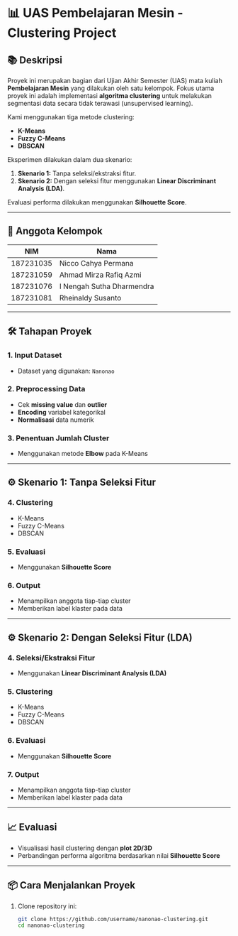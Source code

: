 # 📊 UAS Pembelajaran Mesin - Clustering Project

## 📚 Deskripsi
Proyek ini merupakan bagian dari Ujian Akhir Semester (UAS) mata kuliah **Pembelajaran Mesin** yang dilakukan oleh satu kelompok. Fokus utama proyek ini adalah implementasi **algoritma clustering** untuk melakukan segmentasi data secara tidak terawasi (unsupervised learning).

Kami menggunakan tiga metode clustering:
- **K-Means**
- **Fuzzy C-Means**
- **DBSCAN**

Eksperimen dilakukan dalam dua skenario:
1. **Skenario 1:** Tanpa seleksi/ekstraksi fitur.
2. **Skenario 2:** Dengan seleksi fitur menggunakan **Linear Discriminant Analysis (LDA)**.

Evaluasi performa dilakukan menggunakan **Silhouette Score**.

---

## 👥 Anggota Kelompok
| NIM        | Nama                         |
|------------|------------------------------|
| 187231035  | Nicco Cahya Permana          |
| 187231059  | Ahmad Mirza Rafiq Azmi       |
| 187231076  | I Nengah Sutha Dharmendra    |
| 187231081  | Rheinaldy Susanto            |

---

## 🛠️ Tahapan Proyek

### 1. Input Dataset
- Dataset yang digunakan: `Nanonao`

### 2. Preprocessing Data
- Cek **missing value** dan **outlier**
- **Encoding** variabel kategorikal
- **Normalisasi** data numerik

### 3. Penentuan Jumlah Cluster
- Menggunakan metode **Elbow** pada K-Means

---

## ⚙️ Skenario 1: Tanpa Seleksi Fitur

### 4. Clustering
- K-Means
- Fuzzy C-Means
- DBSCAN

### 5. Evaluasi
- Menggunakan **Silhouette Score**

### 6. Output
- Menampilkan anggota tiap-tiap cluster
- Memberikan label klaster pada data

---

## ⚙️ Skenario 2: Dengan Seleksi Fitur (LDA)

### 4. Seleksi/Ekstraksi Fitur
- Menggunakan **Linear Discriminant Analysis (LDA)**

### 5. Clustering
- K-Means
- Fuzzy C-Means
- DBSCAN

### 6. Evaluasi
- Menggunakan **Silhouette Score**

### 7. Output
- Menampilkan anggota tiap-tiap cluster
- Memberikan label klaster pada data

---

## 📈 Evaluasi
- Visualisasi hasil clustering dengan **plot 2D/3D**
- Perbandingan performa algoritma berdasarkan nilai **Silhouette Score**

---

## 📦 Cara Menjalankan Proyek

1. Clone repository ini:
   ```bash
   git clone https://github.com/username/nanonao-clustering.git
   cd nanonao-clustering
